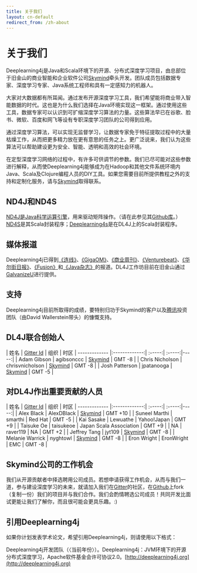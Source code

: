 ```yaml
---
title: 关于我们
layout: cn-default
redirect_from: /zh-about
---
```


# 关于我们

Deeplearning4j是Java和Scala环境下的开源、分布式深度学习项目，由总部位于旧金山的商业智能和企业软件公司[Skymind](http://www.skymind.io)牵头开发。团队成员包括数据专家、深度学习专家、Java系统工程师和具有一定感知力的机器人。

大家对大数据都有所耳闻。通过发布开源深度学习工具，我们希望能将商业带入智能数据的时代。这也是为什么我们选择在Java环境实现这一框架。通过使用这些工具，数据专家可以认识到可扩缩深度学习算法的力量。这些算法早已在谷歌、脸书、微软、百度和网飞等设有专职深度学习团队的公司得到应用。

通过深度学习算法，可以实现无监督学习，让数据专家免于特征提取过程中的大量枯燥工作，从而把更多精力放在更有意思的任务之上。更广泛说来，我们认为这些算法可以帮助建设更为安全、智能、透明和高效的社会环境。

在定型深度学习网络的过程中，有许多可供调节的参数。我们已尽可能对这些参数进行解释，从而使Deeplearning4j能够成为在Hadoop和其他文件系统环境内Java、Scala及Clojure编程人员的DIY工具。如果您需要目前所提供教程之外的支持和定制化服务，请与[Skymind](http://www.skymind.io/contact/)取得联系。

## ND4J和ND4S

[ND4J是Java科学运算引擎](http://nd4j.org/)，用来驱动矩阵操作。（请在此参见其[Github库](https://github.com/deeplearning4j/nd4j/)。）[ND4S](https://github.com/deeplearning4j/nd4s)是其Scala封装程序；[Deeplearning4s](https://github.com/deeplearning4j/deeplearning4s)是在DL4J上的Scala封装程序。

## 媒体报道

Deeplearning4j已得到[《连线》](http://www.wired.com/2014/06/skymind-deep-learning/)、[《GigaOM》](http://gigaom.com/2014/06/02/a-startup-called-skymind-launches-pushing-open-source-deep-learning/)、[《商业周刊》](http://www.businessweek.com/articles/2014-06-03/teaching-smaller-companies-how-to-probe-deep-learning-on-their-own)、[《Venturebeat》](http://venturebeat.com/2014/06/02/skymind-launches-with-open-source-plug-and-play-deep-learning-features-for-your-app/)、[《华尔街日报》](http://blogs.wsj.com/cio/2014/06/03/the-morning-download-apple-relies-on-ecosystem-for-innovation/)、[《Fusion》](http://fusion.net/story/177825/privacy-conscious-siris-that-dont-give-up-your-secrets-are-coming/)和[《Java杂志》](oraclejavamagazine-digital.com/javamagazine/may_june_2015?sub_id=DJ9kzXBnuXELe#pg58)的报道。DL4J工作坊目前在旧金山通过[GalvanizeU](http://www.galvanizeu.com/)进行提供。

## 支持

Deeplearning4j目前所取得的成绩，要特别归功于Skymind的客户以及[腾讯](http://www.tencent.com/en-us/at/managementteam.shtml)投资团队（由David Wallerstein带头）的慷慨支持。

## DL4J联合创始人

| 姓名    | [Gitter Id](https://gitter.im/deeplearning4j/deeplearning4j) | 组织 | 时区
| ------------- |:-------------:| :-----:| :-----:|-----:|
| Adam Gibson | agibsonccc      | [Skymind](http://skymind.io) | GMT -8 |
| Chris Nicholson | chrisvnicholson | [Skymind](http://skymind.io) | GMT -8 |
| Josh Patterson  |  jpatanooga | [Skymind](http://skymind.io) | GMT -5 |

## 对DL4J作出重要贡献的人员

| 姓名    | [Gitter Id](https://gitter.im/deeplearning4j/deeplearning4j) | 组织 | 时区
| ------------- |:-------------:| :-----:| :-----:|-----:|
| Alex Black  |  AlexDBlack | [Skymind](http://skymind.io) | GMT +10 |
| Suneel Marthi  |  smarthi | Red Hat  | GMT -5 |
| Kai Sasake  |  Lewuathe | Yahoo!Japan | GMT +9 |
| Taisuke Oe  |  taisukeoe | Japan Scala Association  | GMT +9 |
| NA  |  raver119 | NA | GMT +2 |
| Jeffrey Tang | jyt109 | [Skymind](http://skymind.io) | GMT -8 |
| Melanie Warrick | nyghtowl  | [Skymind](http://skymind.io) | GMT -8 |
| Eron Wright  |  EronWright | EMC  | GMT -8 |

## Skymind公司的工作机会

我们从开源贡献者中择选聘用公司成员。若想申请获得工作机会，从而与我们一道，参与建设深度学习的未来，就请加入我们在[Gitter](https://gitter.im/deeplearning4j/deeplearning4j)的社区，在[Github](https://github.com/deeplearning4j)上fork（复制一份）我们的项目并与我们合作。我们会酌情聘选公司成员！共同开发比面试更能让我们了解你，而且很可能会更具乐趣。:)

## 引用Deeplearning4j

如果你计划发表学术论文，希望引用Deeplearning4j，则请使用以下格式：

Deeplearning4j开发团队（〈当前年份〉）。Deeplearning4j：JVM环境下的开源分布式深度学习，Apache软件基金会许可协议2.0。[http://deeplearning4j.org](http://deeplearning4j.org)
